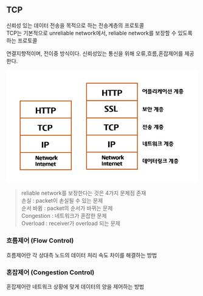 ## TCP

신뢰성 있는 데이터 전송을 목적으로 하는 전송계층의 프로토콜<br>
TCP는 기본적으로 unreliable network에서, reliable network를 보장할 수 있도록 하는 프로토콜
<br>

연결지향적이며, 전이중 방식이다.
신뢰성있는 통신을 위해 오류,흐름,혼잡제어를 제공한다.

![DNS_IMG](../network/img/TCP.png)


> reliable network를 보장한다는 것은 4가지 문제점 존재 <br>
> 손실 : packet이 손실될 수 있는 문제<br>
순서 바뀜 : packet의 순서가 바뀌는 문제<br>
Congestion : 네트워크가 혼잡한 문제<br>
Overload : receiver가 overload 되는 문제<br>


### 흐름제어 (Flow Control)
흐름제어란 각 상대측 노드의 데이터 처리 속도 차이를 해결하는 방법

### 혼잡제어 (Congestion Control)
혼잡제어란 네트워크 상황에 맞게 데이터의 양을 제어하는 방법